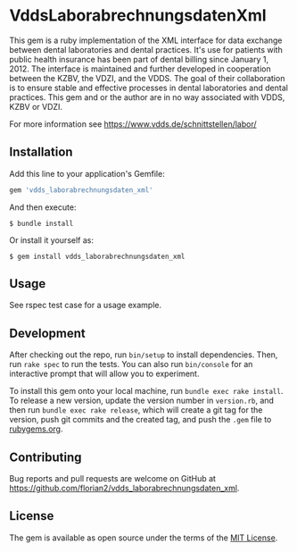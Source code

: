 # VddsLaborabrechnungsdatenXml

This gem is a ruby implementation of the XML interface for data exchange between dental laboratories and dental practices. It's use for patients with public health insurance has been part of dental billing since January 1, 2012. The interface is maintained and further developed in cooperation between the KZBV, the VDZI, and the VDDS. The goal of their collaboration is to ensure stable and effective processes in dental laboratories and dental practices. This gem and or the author are in no way associated with VDDS, KZBV or VDZI.

For more information see https://www.vdds.de/schnittstellen/labor/

## Installation

Add this line to your application's Gemfile:

```ruby
gem 'vdds_laborabrechnungsdaten_xml'
```

And then execute:

    $ bundle install

Or install it yourself as:

    $ gem install vdds_laborabrechnungsdaten_xml

## Usage

See rspec test case for a usage example.

## Development

After checking out the repo, run `bin/setup` to install dependencies. Then, run `rake spec` to run the tests. You can also run `bin/console` for an interactive prompt that will allow you to experiment.

To install this gem onto your local machine, run `bundle exec rake install`. To release a new version, update the version number in `version.rb`, and then run `bundle exec rake release`, which will create a git tag for the version, push git commits and the created tag, and push the `.gem` file to [rubygems.org](https://rubygems.org).

## Contributing

Bug reports and pull requests are welcome on GitHub at https://github.com/florian2/vdds_laborabrechnungsdaten_xml.

## License

The gem is available as open source under the terms of the [MIT License](https://opensource.org/licenses/MIT).
